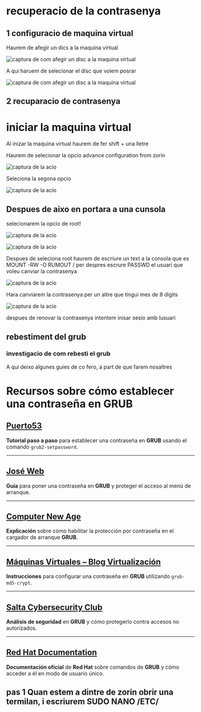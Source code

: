 # recuperacio de la contrasenya 
## 1 configuracio de maquina virtual 
Haurem de afegir un dics a la maquina virtual 

![captura de com afegir un disc a la maquina virtual ](IMG/captura1.png)

A qui haruem de selecionar el disc que volem posrar

![captura de com afegir un disc a la maquina virtual ](IMG/captura2.png)

## 2 recuparacio de contrasenya
# iniciar la maquina virtual
Al inizar la maquina virtual haurem de fer shift + una lletre 

Haurem de selecionar la  opcio advance configuration from zorin


![captura de la acio](IMG/image(1).png)

Seleciona la segona opcio 

![captura de la acio](IMG/image.png)

## Despues de aixo en portara a una cunsola
selecionarem la opcio de root!

![captura de la acio](IMG/root.png)

![captura de la acio](IMG/root2.png)

Despues de seleciona root haurem de escriure un text a la consola que es MOUNT -RW -O RUMOUT /
per despres escrure  PASSWD el usuari que voleu canviar la contrasenya 

![captura de la acio](IMG/capturacon.png)

Hara canviarem la contrasenya per un altre que tingui mes de 8 digits 

![captura de la acio](IMG/nova.png)

despues de renovar la contrasenya intentem inisar sesio amb lusuari
## rebestiment del grub
### investigacio de com rebesti el grub 
A qui deixo algunes guies de co fero, a part de que farem nosaltres 
# Recursos sobre cómo establecer una contraseña en GRUB

## [Puerto53](https://puerto53.com)
**Tutorial paso a paso** para establecer una contraseña en **GRUB** usando el comando `grub2-setpassword`.

---

## [José Web](https://jose-web.es)
**Guía** para poner una contraseña en **GRUB** y proteger el acceso al menú de arranque.

---

## [Computer New Age](https://computernewage.com)
**Explicación** sobre cómo habilitar la protección por contraseña en el cargador de arranque **GRUB**.

---

## [Máquinas Virtuales – Blog Virtualización](https://blogvirtualizacion.com)
**Instrucciones** para configurar una contraseña en **GRUB** utilizando `grub-md5-crypt`.

---

## [Salta Cybersecurity Club](https://saltacybersecurity.club)
**Análisis de seguridad** en **GRUB** y cómo protegerlo contra accesos no autorizados.


---

## [Red Hat Documentation](https://docs.redhat.com)
**Documentación oficial** de **Red Hat** sobre comandos de **GRUB** y cómo acceder a él en modo de usuario único.

## pas 1 Quan  estem a dintre de zorin obrir una termilan, i escriurem  SUDO NANO /ETC/

